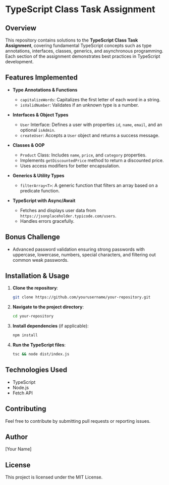 # TypeScript Class Task Assignment

## Overview
This repository contains solutions to the **TypeScript Class Task Assignment**, covering fundamental TypeScript concepts such as type annotations, interfaces, classes, generics, and asynchronous programming. Each section of the assignment demonstrates best practices in TypeScript development.

## Features Implemented
- **Type Annotations & Functions**
  - `capitalizeWords`: Capitalizes the first letter of each word in a string.
  - `isValidNumber`: Validates if an unknown type is a number.

- **Interfaces & Object Types**
  - `User` Interface: Defines a user with properties `id`, `name`, `email`, and an optional `isAdmin`.
  - `createUser`: Accepts a `User` object and returns a success message.

- **Classes & OOP**
  - `Product` Class: Includes `name`, `price`, and `category` properties.
  - Implements `getDiscountedPrice` method to return a discounted price.
  - Uses access modifiers for better encapsulation.

- **Generics & Utility Types**
  - `filterArray<T>`: A generic function that filters an array based on a predicate function.

- **TypeScript with Async/Await**
  - Fetches and displays user data from `https://jsonplaceholder.typicode.com/users`.
  - Handles errors gracefully.

## Bonus Challenge
- Advanced password validation ensuring strong passwords with uppercase, lowercase, numbers, special characters, and filtering out common weak passwords.

## Installation & Usage
1. **Clone the repository**:
   ```sh
   git clone https://github.com/yourusername/your-repository.git
   ```
2. **Navigate to the project directory**:
   ```sh
   cd your-repository
   ```
3. **Install dependencies** (if applicable):
   ```sh
   npm install
   ```
4. **Run the TypeScript files**:
   ```sh
   tsc && node dist/index.js
   ```

## Technologies Used
- TypeScript
- Node.js
- Fetch API

## Contributing
Feel free to contribute by submitting pull requests or reporting issues.

## Author
[Your Name]

## License
This project is licensed under the MIT License.


